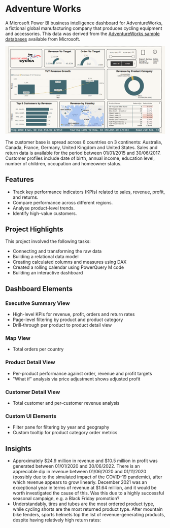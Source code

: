 # Adventure Works
A Microsoft Power BI business intelligence dashboard for AdventureWorks, a fictional global manufacturing company that produces cycling equipment and accessories.
This data was derived from the [AdventureWorks sample databases](https://drive.google.com/drive/folders/1evNA3oT4vTgGGTYEmuAqQFJc-sH_WRzr?usp=sharing) available from Microsoft. 

![Final Report](https://github.com/subhra8888/Power-BI-Adventure-Works-Cycles-Sales-Dashboard/blob/master/Final%20Report%20View.png)


The customer base is spread across 6 countries on 3 continents: Australia, Canada, France, Germany, United Kingdom and United States. Sales and return data is available for the period between 01/01/2015 and 30/06/2017. Customer profiles include date of birth, annual income, education level, number of children, occupation and homeowner status.

## Features
* Track key performance indicators (KPIs) related to sales, revenue, profit, and returns.
* Compare performance across different regions.
* Analyse product-level trends.
* Identify high-value customers.

## Project Highlights
  This project involved the following tasks:
  * Connecting and transforming the raw data
  * Building a relational data model
  * Creating calculated columns and measures using DAX
  * Created a rolling calendar using PowerQuery M code
  * Building an interactive dashboard

## Dashboard Elements
 ### Executive Summary View
  * High-level KPIs for revenue, profit, orders and return rates
  * Page-level filtering by product and product category
 *  Drill-through per product to product detail view

 ### Map View
 * Total orders per country
 ### Product Detail View
* Per-product performance against order, revenue and profit targets
* "What if" analysis via price adjustment shows adjusted profit
 ### Customer Detail View
 * Total customer and per-customer revenue analysis
 ### Custom UI Elements
* Filter pane for filtering by year and geography
* Custom tooltip for product category order metrics

## Insights
* Approximately $24.9 million in revenue and $10.5 million in profit was generated between 01/01/2020 and 30/06/2022. There is an appreciable dip in revenue between 01/06/2020 and 01/11/2020 (possibly due to the simulated impact of the COVID-19 pandemic), after which revenue appears to grow linearly. December 2021 was an exceptional year in terms of revenue at $1.64 million, and it would be worth investigated the cause of this. Was this due to a highly successful seasonal campaign, e.g. a Black Friday promotion?
* Understandably, tires and tubes are the most ordered product type, while cycling shorts are the most returned product type. After mountain bike fenders, sports helmets top the list of revenue-generating products, despite having relatively high return rates:



